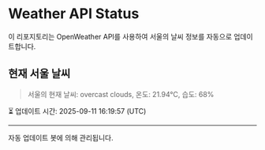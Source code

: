 
# Weather API Status

이 리포지토리는 OpenWeather API를 사용하여 서울의 날씨 정보를 자동으로 업데이트합니다.

## 현재 서울 날씨
> 서울의 현재 날씨: overcast clouds, 온도: 21.94°C, 습도: 68%

⏳ 업데이트 시간: 2025-09-11 16:19:57 (UTC)

---
자동 업데이트 봇에 의해 관리됩니다.
